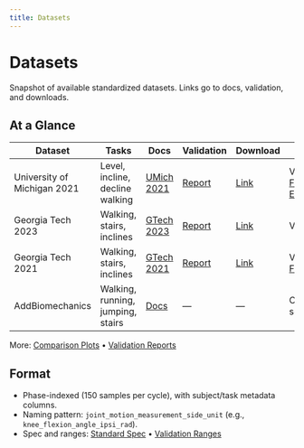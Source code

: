 ```yaml
---
title: Datasets
---
```


# Datasets

Snapshot of available standardized datasets. Links go to docs, validation, and downloads.

## At a Glance

| Dataset | Tasks | Docs | Validation | Download | Notes |
|---------|-------|------|------------|----------|-------|
| University of Michigan 2021 | Level, incline, decline walking | [UMich 2021](dataset_umich_2021.md) | [Report](validation_reports/umich_2021_phase_validation_report.md) | [Link](https://www.dropbox.com/scl/fo/mhkiv4d3zvnbtdlujvgje/ACPxjnoj6XxL60QZCuK1WCw?rlkey=nm5a22pktlcemud4gzod3ow09&dl=0) | Variants: [Filtered](dataset_umich_2021_filtered.md), [Events](dataset_umich_2021_events.md) |
| Georgia Tech 2023 | Walking, stairs, inclines | [GTech 2023](dataset_gtech_2023.md) | [Report](validation_reports/gtech_2023_phase_validation_report.md) | [Link](https://www.dropbox.com/scl/fo/mhkiv4d3zvnbtdlujvgje/ACPxjnoj6XxL60QZCuK1WCw?rlkey=nm5a22pktlcemud4gzod3ow09&dl=0) | Validated |
| Georgia Tech 2021 | Walking, stairs, inclines | [GTech 2021](dataset_gtech_2021.md) | [Report](validation_reports/gtech_2021_phase_validation_report.md) | [Link](https://www.dropbox.com/scl/fo/mhkiv4d3zvnbtdlujvgje/ACPxjnoj6XxL60QZCuK1WCw?rlkey=nm5a22pktlcemud4gzod3ow09&dl=0) | Variant: [Filtered](dataset_gtech_2021_filtered.md) |
| AddBiomechanics | Walking, running, jumping, stairs | [Docs](dataset_addbiomechanics.md) | — | — | Coming soon |

More: [Comparison Plots](comparison_plots/) • [Validation Reports](validation_reports/index.md)

## Format

- Phase-indexed (150 samples per cycle), with subject/task metadata columns.
- Naming pattern: `joint_motion_measurement_side_unit` (e.g., `knee_flexion_angle_ipsi_rad`).
- Spec and ranges: [Standard Spec](../standard_spec/standard_spec.md) • [Validation Ranges](validation_ranges.md)
